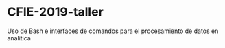 # CFIE-2019-taller
Uso de Bash e interfaces de comandos para el procesamiento de datos en analítica
